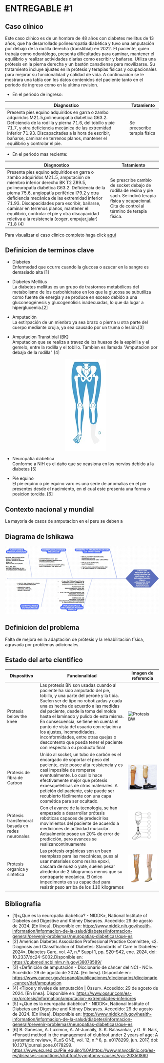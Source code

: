# ENTREGABLE #1

## Caso clínico
Este caso clínico es de un hombre de 48 años con diabetes mellitus de 13 años, que ha desarrollado polineuropatía diabética y tuvo una amputación por debajo de la rodilla derecha (transtibial) en 2022. El paciente, quien trabaja como odontólogo, presenta dificultades para caminar, mantener el equilibrio y realizar actividades diarias como escribir y bañarse. Utiliza una prótesis en la pierna derecha y un bastón canadiense para movilizarse. Su tratamiento incluye ajustes en la prótesis y terapias físicas y ocupacionales para mejorar su funcionalidad y calidad de vida.
A continuacion se le mostrara una tabla con los datos contenidos del paciente tanto en el periodo de ingreso como en la ultima revision.

- En el periodo de ingreso:

|**Diagnostico**|**Tatamiento**|
|---------------|--------------|
|Presenta pies equino adquiridos en garra o zambo adquiridos M21.5,polineuropatía diabética G63.2. Deficiencia de la rodilla y pierna 71.6, del tobillo y pie 71.7, y otra deficiencia mecánica de las extremidad inferior 71.93. Discapacitades a la hora de escribir, bañarse, caminar en terrenos planos, mantener el equilibrio y controlar el pie.|Se preescribe terapia física|

- En el periodo mas reciente:

|**Diagnostico**|**Tatamiento**|
|---------------|--------------|
|Presenta pies equino adquiridos en garra o zambo adquiridos M21.5, amputación de miembro inferior derecho BK T2 Z89.5, polineuropatía diabética G63.2. Deficiencia de la pierna 75.6, angiopatía periférica I79.2 y otra deficiencia mecánica de las extremidad inferior 71.93. Discapacidades para escribir, bañarse, caminar en terrenos planos, mantener el equilibrio, controlar el pie y otra discapacidad reletiva a la resistencia (coger, empujar,jalar) 71.8 (4)|Se prescribe cambio de socket debajo de rodilla de resina y pie sach. Se indicó terapia física y ocupacional. Cita de control al término de terapia física.|

Para visualizar el caso clinico completo haga click [aqui](https://github.com/Arbandu/Fundbio/blob/42cf946bb611a43ef3c0f3fa9eafecb7187987f6/Caso%20clinico/CASO%20PARA%20EL%20EQUIPO%2015.pdf)

## Definicion de terminos clave

- Diabetes <br>
  Enfermedad que ocurre cuando la glucosa o azucar en la sangre es demasiado alta [1]

- Diabetes Mellitus <br>
  La diabetes mellitus es un grupo de trastornos metabólicos del metabolismo de los carbohidratos en los que la glucosa se subutiliza
  como fuente de energía y se produce en exceso debido a una gluconeogénesis y glucogenólisis inadecuadas, lo que da lugar a
  hiperglucemia.[2]

- Amputación <br>
  La extirpación de un mienbro ya sea brazo o pierna u otra parte del cuerpo mediante crujia, ya sea causado por un truma o lesión.[3]

- Amputacion Transtibial (BK)<br>
  Amputacion que se realiza a travez de los huesos de la espinilla y el gemelo, entre la rodilla y el tobillo. Tambien es llamada 
  "Amputacion por debajo de la rodilla" [4]

  <p align="center">
  <img src="https://github.com/Arbandu/Fundbio/blob/84389d893b2ed38f9879a60cc5cd5103a8aa499a/Imagenes/Amputacion%20transtibial.jpg" alt="Amputacion transtibial">
</p>  

- Neuropatia diabetica <br>
  Conforme a NIH es el daño que se ocasiona en los nervios debido a la diabetes [5]

- Pie equino <br>
  El pie equino o pie equino varo es una serie de anomalias en el pie presentes desde el nacimiento, en el cual este presenta una forma o 
  posicion torcida. [6]  

## Contexto nacional y mundial

La mayoria de casos de amputacion en el peru se deben a 

## Diagrama de Ishikawa
 <p align="center">
  <img src="https://github.com/Arbandu/Fundbio/blob/d47c21a07505063f72318a2d632e4ca18cbedea8/Imagenes/Ishikawa.jpg" alt="Diagrama ishikawa">
</p>  


## Definicion del problema
Falta de mejora en la adaptación de prótesis y la rehabilitación física, agravada por problemas adicionales.

## Estado del arte cientifico 

| **Dispositivo** | **Funcionalidad** | **Imagen de referencia** | 
|--------------|---------------|--------------|
| Protesis below the knee | Las protesis BN son usadas cuando al paciente ha sido amputado del pie, tobillo, y una parte del peroné y la tibia. Suelen ser de tipo no robotizadas y cada una es hecha de acuerdo a las medidas del paciente, desde la toma del molde hasta el laminado y pulido de esta misma. En consecuencia, se tiene en cuenta el punto de vista del usuario con relación a los ajustes, incomodidades, inconformidades, entre otras quejas o descontento que pueda tener el paciente con respecto a su producto final | ![Protesis BW](https://lh6.googleusercontent.com/proxy/VnaFbARxFsEnKYLhO75lVYx6y_zkZullofS48nZi2rxuclhjldWUVMocUFrd6YHkzB4-CTiwd4tAEnXmutLPNgV-A5nSBl3HObNVXcl_z-rAk8KA-fj71JZv)| 
| Protesis de fibra de Carbon | Unido al socket, un tubo de carbón es el encargado de soportar el peso del paciente, este posee alta resistencia y es casi imposible de romperse eventualmente. Lo cual lo hace efectivamente mejor que prótesis exoesqueleticas de otros materiales. A petición del paciente, este puede ser recubierto fácilmente con una capa cosmética para ser ocultado. |  ![Protesis de fibra](https://github.com/Arbandu/Fundbio/blob/a9e33c66def10d5bd09be74a57449f4386339004/Imagenes/Imagen%202.jpg)|
| Prótesis transfemoral basada en redes neuronales | Con el avance de la tecnología, se han empezado a desarrollar prótesis robóticas capaces de predecir los movimientos del paciente de acuerdo a mediciones de actividad muscular. Actualmente posee un 20% de error de predicción, pero avances se realizancontinuamente |![Protesis de Transfemoral](https://github.com/Arbandu/Fundbio/blob/a1739776db3c0237191347ba417b7ee8b12c5343/Imagenes/Imagen%203.jpg)|
| Protesis organica y sintetica | Las prótesis orgánicas son un buen reemplazo para las mecánicas, pues al usar materiales como resina epoxi, cascara de nuez o yute, suelen pesar alrededor de 2 kilogramos menos que su contraparte mecánica. El único impedimento es su capacidad para resistir peso arriba de los 110 kilogramos |![Protesis organica](https://github.com/Arbandu/Fundbio/blob/2a31a8baa522fc937f159af4352c110ec7f47885/Imagenes/Imageb%204.jpg)| 

## Bibliografía

- [1]«¿Qué es la neuropatía diabética? - NIDDK», National Institute of Diabetes and Digestive and Kidney Diseases. Accedido: 29 de agosto de 2024. [En línea]. Disponible en: https://www.niddk.nih.gov/health-information/informacion-de-la-salud/diabetes/informacion-general/prevenir-problemas/neuropatias-diabeticas/que-es 
- [2] American Diabetes Association Professional Practice Committee, «2. Diagnosis and Classification of Diabetes: Standards of Care in Diabetes-2024», Diabetes Care, vol. 47, n.º Suppl 1, pp. S20-S42, ene. 2024, doi: 10.2337/dc24-S002.Disponible en: https://pubmed.ncbi.nlm.nih.gov/38078589/
- [3] «Definición de amputación - Diccionario de cáncer del NCI - NCI». Accedido: 29 de agosto de 2024. [En línea]. Disponible en: https://www.cancer.gov/espanol/publicaciones/diccionarios/diccionario-cancer/def/amputacion 
- [4]  «Tipos y niveles de amputación | Össur». Accedido: 29 de agosto de 2024. [En línea]. Disponible en: https://www.ossur.com/es-mx/protesis/information/amputacion-extremidades-inferiores 
- [5] «¿Qué es la neuropatía diabética? - NIDDK», National Institute of Diabetes and Digestive and Kidney Diseases. Accedido: 29 de agosto de 2024. [En línea]. Disponible en: https://www.niddk.nih.gov/health-information/informacion-de-la-salud/diabetes/informacion-general/prevenir-problemas/neuropatias-diabeticas/que-es 
- [6] B. Ganesan, A. Luximon, A. Al-Jumaily, S. K. Balasankar, y G. R. Naik, «Ponseti method in the management of clubfoot under 2 years of age: A systematic review», PLoS ONE, vol. 12, n.º 6, p. e0178299, jun. 2017, doi: 10.1371/journal.pone.0178299. https://www.ecured.cu/Pie_equino%0Ahttps://www.mayoclinic.org/es-es/diseases-conditions/clubfoot/symptoms-causes/syc-20350860






